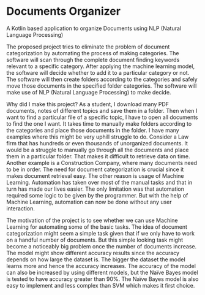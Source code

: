 # Documents Organizer
A Kotlin based application to organize Documents using NLP (Natural Language Processing)

The proposed project tries to eliminate the problem of document categorization by
automating the process of making categories. The software will scan through the complete
document finding keywords relevant to a specific category. After applying the machine
learning model, the software will decide whether to add it to a particular category or not. The
software will then create folders according to the categories and safely move those
documents in the specified folder categories. The software will make use of NLP (Natural
Language Processing) to make decide.

Why did I make this project?
As a student, I download many PDF documents, notes of different topics and save them in a
folder. Then when I want to find a particular file of a specific topic, I have to open all
documents to find the one I want. It takes time to manually make folders according to the
categories and place those documents in the folder. I have many examples where this might
be very uphill struggle to do. Consider a Law firm that has hundreds or even thousands of
unorganized documents. It would be a struggle to manually go through all the documents and
place them in a particular folder. That makes it difficult to retrieve data on time. Another
example is a Construction Company, where many documents need to be in order. The need
for document categorization is crucial since it makes document retrieval easy. The other
reason is usage of Machine Learning. Automation has taken over most of the manual tasks
and that in turn has made our lives easier. The only limitation was that automation required
some logic to be given by the programmer. But with the help of Machine Learning,
automation can now be done without any user interaction.

The motivation of the project is to see whether we can use Machine Learning for automating
some of the basic tasks. The idea of document categorization might seem a simple task given
that if we only have to work on a handful number of documents. But this simple looking task
might become a noticeably big problem once the number of documents increase. The model
might show different accuracy results since the accuracy depends on how large the dataset is.
The bigger the dataset the model learns more and hence the accuracy increases. The accuracy
of the model can also be increased by using different models, but the Naïve Bayes model is
tested to have accuracy greater than 90%. The Naïve Bayes model is also easy to implement
and less complex than SVM which makes it first choice.
